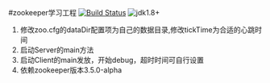 #zookeeper学习工程
[![Build Status](https://travis-ci.org/Sayi/swagger-dubbo.svg?branch=master)](https://travis-ci.org/Sayi/swagger-dubbo) ![jdk1.8+](https://img.shields.io/badge/jdk-1.8%2B-orange.svg)

1. 修改zoo.cfg的dataDir配置项为自己的数据目录,修改tickTime为合适的心跳时间
2. 启动Server的main方法
3. 启动Client的main发放，开始debug，超时时间可自行设置
4. 依赖zookeeper版本3.5.0-alpha